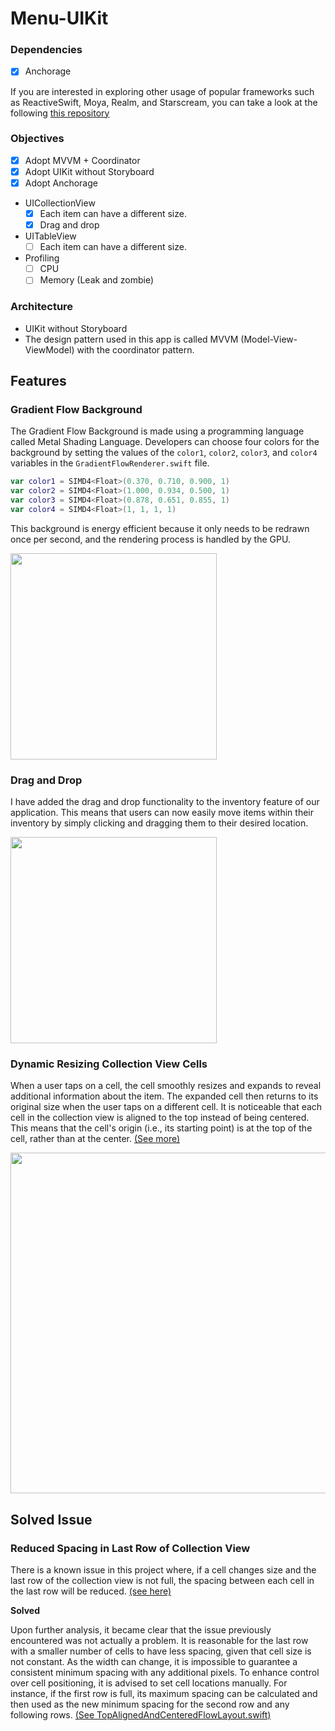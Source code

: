# Menu-UIKit

### Dependencies

- [x] Anchorage

If you are interested in exploring other usage of popular frameworks such as ReactiveSwift, Moya, Realm, and Starscream, you can take a look at the following [this repository](https://github.com/chatsopond/QuickNews-ReactiveSwift)

### Objectives

- [x] Adopt MVVM + Coordinator
- [x] Adopt UIKit without Storyboard
- [x] Adopt Anchorage
- UICollectionView
  - [x] Each item can have a different size.
  - [x] Drag and drop
- UITableView
  - [ ] Each item can have a different size.
- Profiling
  - [ ] CPU
  - [ ] Memory (Leak and zombie)
  
### Architecture

- UIKit without Storyboard
- The design pattern used in this app is called MVVM (Model-View-ViewModel) with the coordinator pattern.

## Features

### Gradient Flow Background

The Gradient Flow Background is made using a programming language called Metal Shading Language. 
Developers can choose four colors for the background by setting the values of the `color1`, `color2`, `color3`, 
and `color4` variables in the `GradientFlowRenderer.swift` file.

```swift
var color1 = SIMD4<Float>(0.370, 0.710, 0.900, 1)
var color2 = SIMD4<Float>(1.000, 0.934, 0.500, 1)
var color3 = SIMD4<Float>(0.878, 0.651, 0.855, 1)
var color4 = SIMD4<Float>(1, 1, 1, 1)
```

This background is energy efficient because it only needs to be redrawn once per second, 
and the rendering process is handled by the GPU.

<img width="330px" src="https://user-images.githubusercontent.com/42887325/227467594-8e08e4f0-4274-4ea3-bcd9-c40ec5b305f8.gif"/>

### Drag and Drop

I have added the drag and drop functionality to the inventory feature of our application. 
This means that users can now easily move items within their inventory by simply clicking and dragging them to their desired location. 

<img width="330px" src="https://user-images.githubusercontent.com/42887325/227466449-21e8c8be-92d0-4751-aafa-c66244edbdbf.gif">

### Dynamic Resizing Collection View Cells

When a user taps on a cell, the cell smoothly resizes and expands to reveal additional information about the item. The expanded cell then returns to its original size when the user taps on a different cell. It is noticeable that each cell in the collection view is aligned to the top instead of being centered. This means that the cell's origin (i.e., its starting point) is at the top of the cell, rather than at the center. [(See more)](https://github.com/chatsopond/Menu-UIKit/blob/main/Style/TopAlignedAndCenteredFlowLayout.swift)

<img width="545px" src="https://user-images.githubusercontent.com/42887325/228250354-bde53fd2-6382-4235-81be-4b44dfb05cf1.gif"/>

## Solved Issue

### Reduced Spacing in Last Row of Collection View

There is a known issue in this project where, if a cell changes size and the last row of the collection view is not full, the spacing between each cell in the last row will be reduced. [(see here)](https://github.com/chatsopond/Menu-UIKit/blob/main/Style/TopAlignedCollectionViewFlowLayout.swift)

**Solved**

Upon further analysis, it became clear that the issue previously encountered was not actually a problem. It is reasonable for the last row with a smaller number of cells to have less spacing, given that cell size is not constant. As the width can change, it is impossible to guarantee a consistent minimum spacing with any additional pixels. To enhance control over cell positioning, it is advised to set cell locations manually. For instance, if the first row is full, its maximum spacing can be calculated and then used as the new minimum spacing for the second row and any following rows. [(See TopAlignedAndCenteredFlowLayout.swift)](https://github.com/chatsopond/Menu-UIKit/blob/main/Style/TopAlignedAndCenteredFlowLayout.swift)
